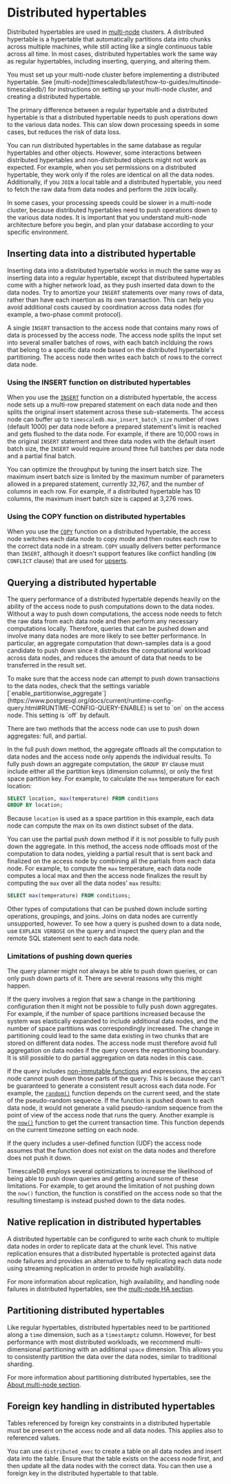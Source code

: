# Distributed hypertables
Distributed hypertables are used in [multi-node][multi-node] clusters. A
distributed hypertable is a hypertable that automatically partitions data into
chunks across multiple machines, while still acting like a single continuous table
across all time. In most cases, distributed hypertables work the same way as
regular hypertables, including inserting, querying, and altering them.

<highlight type="important">
You must set up your multi-node cluster before implementing a distributed
hypertable. See [multi-node](timescaledb/latest/how-to-guides/multinode-timescaledb/) for
instructions on setting up your multi-node cluster, and creating a distributed
hypertable.
</highlight>

The primary difference between a regular hypertable and a distributed hypertable
is that a distributed hypertable needs to push operations down to the various
data nodes. This can slow down processing speeds in some cases, but reduces the
risk of data loss.

You can run distributed hypertables in the same database as regular hypertables
and other objects. However, some interactions between distributed hypertables
and non-distributed objects might not work as expected. For example, when you
set permissions on a distributed hypertable, they work only if the roles are
identical on all the data nodes. Additionally, if you `JOIN` a local table and a
distributed hypertable, you need to fetch the raw data from data nodes and
perform the `JOIN` locally.

<highlight type="important">
In some cases, your processing speeds could be slower in a multi-node cluster,
because distributed hypertables need to push operations down to the various data
nodes. It is important that you understand multi-node architecture before you
begin, and plan your database according to your specific environment.
</highlight>

## Inserting data into a distributed hypertable
Inserting data into a distributed hypertable works in much the same way as
inserting data into a regular hypertable, except that distributeed hypertables
come with a higher network load, as they push inserted data down to the data
nodes. Try to amortize your `INSERT` statements over many rows of data, rather
than have each insertion as its own transaction. This can help you avoid
additional costs caused by coordination across data nodes (for example, a
two-phase commit protocol).

A single `INSERT` transaction to the access node that contains many rows of data
is processed by the access node. The access node splits the input set into
several smaller batches of rows, with each batch inclduing the rows that belong
to a specific data node based on the distributed hypertable's partitioning. The
access node then writes each batch of rows to the correct data node.

### Using the INSERT function on distributed hypertables
When you use the [`INSERT`][insert] function on a distributed hypertable, the
access node sets up a multi-row prepared statement on each data node and then
splits the original insert statement across these sub-statements. The access
node can buffer up to `timescaledb.max_insert_batch_size` number of rows
(default 1000) per data node before a prepared statement's limit is reached and
gets flushed to the data node. For example, if there are 10,000 rows in the
original `INSERT` statement and three data nodes with the default insert batch
size, the `INSERT` would require around three full batches per data node and a
partial final batch.

You can optimize the throughput by tuning the insert batch size. The maximum
insert batch size is limited by the maximum number of parameters allowed in a
prepared statement, currently 32,767, and the number of columns in each row. For
example, if a distributed hypertable has 10 columns, the maximum insert batch
size is capped at 3,276 rows.

### Using the COPY function on distributed hypertables
When you use the [`COPY`][copy] function on a distributed hypertable, the access
node switches each data node to copy mode and then routes each row to the
correct data node in a stream. `COPY` usually delivers better performance than
`INSERT`, although it doesn't support features like conflict handling (`ON
CONFLICT` clause) that are used for [upserts][upserts].

## Querying a distributed hypertable
The query performance of a distributed hypertable depends heavily on the ability
of the access node to push computations down to the data nodes. Without a way to
push down computations, the access node needs to fetch the raw data from each
data node and then perform any necessary computations locally. Therefore,
queries that can be pushed down and involve many data nodes are more likely to
see better performance. In particular, an aggregate computation that
down-samples data is a good candidate to push down since it distributes the
computational workload across data nodes, and reduces the amount of data that
needs to be transferred in the result set.

<highlight type="important">
To make sure that the access node can attempt to push down transactions to the
data nodes, check that the settings variable
[`enable_partitionwise_aggregate`](https://www.postgresql.org/docs/current/runtime-config-query.html#RUNTIME-CONFIG-QUERY-ENABLE)
is set to `on` on the access node. This setting is `off` by default.
</highlight>

There are two methods that the access node can use to push down aggregates:
full, and partial.

In the full push down method, the aggregate offloads all the computation to data
nodes and the access node only appends the individual results. To fully push
down an aggregate computation, the `GROUP BY` clause must include either all the
partition keys (dimension columns), or only the first space partition key. For
example, to calculate the `max` temperature for each location:
```sql
SELECT location, max(temperature) FROM conditions
GROUP BY location;
```

Because `location` is used as a space partition in this example, each data node
can compute the max on its own distinct subset of the data.

You can use the partial push down method if it is not possible to fully push
down the aggregate. In this method, the access node offloads most of the
computation to data nodes, yielding a partial result that is sent back and
finalized on the access node by combining all the partials from each data node.
For example, to compute the `max` temperature, each data node computes a local
max and then the access node finalizes the result by computing the `max` over
all the data nodes' `max` results:
```sql
SELECT max(temperature) FROM conditions;
```

Other types of computations that can be pushed down include sorting operations,
groupings, and joins. Joins on data nodes are currently unsupported, however. To
see how a query is pushed down to a data node, use `EXPLAIN VERBOSE` on the
query and inspect the query plan and the remote SQL statement sent to each data
node.

### Limitations of pushing down queries
The query planner might not always be able to push down queries, or can only push down parts of it. There are several reasons why this might happen.

If the query involves a region that saw a change in the partitioning
configuration then it might not be possible to fully push down aggregates. For
example, if the number of space partitions increased because the system was
elastically expanded to include additional data nodes, and the number of space
partitions was correspondingly increased. The change in partitioning could lead
to the same data existing in two chunks that are stored on different data
nodes. The access node must therefore avoid full aggregation on data nodes if
the query covers the repartitioning boundary. It is still possible to do
partial aggregation on data nodes in this case.

If the query includes [non-immutable functions][volatility] and expressions,
the access node cannot push down those parts of the query. This is because they
can't be guaranteed to generate a consistent result across each data node. For
example, the [`random()`][random-func] function depends on the current seed,
and the state of the pseudo-random sequence. If the function is pushed down to
each data node, it would not generate a valid pseudo-random sequence from the
point of view of the access node that runs the query. Another example is
the [`now()`][current_time] function to get the current transaction time. This
function depends on the current timezone setting on each node.

If the query includes a user-defined function (UDF) the access node assumes
that the function does not exist on the data nodes and therefore does not push
it down.

TimescaleDB employs several optimizations to increase the likelihood of being
able to push down queries and getting around some of these limitations. For
example, to get around the limitation of not pushing down the `now()` function,
the function is constified on the access node so that the resulting timestamp is
instead pushed down to the data nodes.

## Native replication in distributed hypertables
A distributed hypertable can be configured to write each chunk to multiple
data nodes in order to replicate data at the chunk level. This native
replication ensures that a distributed hypertable is protected against data
node failures and provides an alternative to fully replicating each data node
using streaming replication in order to provide high availability.

For more information about replication, high availability, and handling node
failures in distributed hypertables, see the
[multi-node HA section][multi-node-ha].

## Partitioning distributed hypertables
Like regular hypertables, distributed hypertables need to be partitioned along a
`time` dimension, such as a `timestamptz` column. However, for best performance
with most distributed workloads, we recommend multi-dimensional partitioning
with an additional `space` dimension. This allows you to consistently partition
the data over the data nodes, similar to traditional sharding.

For more information about partitioning distributed hypertables, see the
[About multi-node section][about-multinode].

## Foreign key handling in distributed hypertables
Tables referenced by foreign key constraints in a distributed
hypertable must be present on the access node and all data
nodes. This applies also to referenced values.

You can use `distributed_exec` to create a table on all data nodes and insert data into the table. Ensure that the table exists on the access node first, and then update all the data nodes with the correct data. You can then use a foreign key in the distributed hypertable to that table.


[multi-node]: /how-to-guides/multinode-timescaledb/
[multi-node-ha]: /how-to-guides/multinode-timescaledb/multinode-ha/
[volatility]: https://www.postgresql.org/docs/current/xfunc-volatility.html
[current_time]: https://www.postgresql.org/docs/current/functions-datetime.html#FUNCTIONS-DATETIME-CURRENT
[random-func]: https://www.postgresql.org/docs/current/functions-math.html#FUNCTIONS-MATH-RANDOM-TABLE
[upserts]: /how-to-guides/write-data/upsert/
[insert]: https://www.postgresql.org/docs/current/sql-insert.html
[copy]: https://www.postgresql.org/docs/current/sql-copy.html
[about-multinode]: /how-to-guides/multinode-timescaledb/about-multinode/
